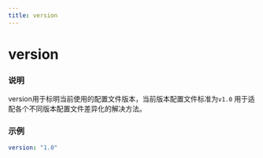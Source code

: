 ```yaml
---
title: version
---
```


version
===

### 说明
version用于标明当前使用的配置文件版本，当前版本配置文件标准为`v1.0`
用于适配各个不同版本配置文件差异化的解决方法。

### 示例
```yaml {1}
version: "1.0"
```
